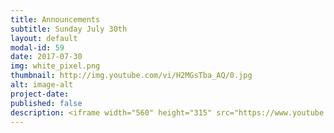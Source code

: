 ```yaml
---
title: Announcements
subtitle: Sunday July 30th
layout: default
modal-id: 59
date: 2017-07-30
img: white_pixel.png
thumbnail: http://img.youtube.com/vi/H2MGsTba_AQ/0.jpg
alt: image-alt
project-date:
published: false
description: <iframe width="560" height="315" src="https://www.youtube.com/embed/H2MGsTba_AQ" frameborder="0" allowfullscreen></iframe>
---
```


